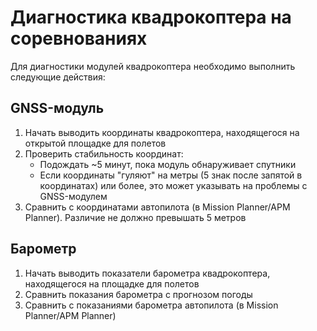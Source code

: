 # Диагностика квадрокоптера на соревнованиях

Для диагностики модулей квадрокоптера необходимо выполнить следующие действия:

## GNSS-модуль

1. Начать выводить координаты квадрокоптера, находящегося на открытой площадке для полетов
2. Проверить стабильность координат:
	- Подождать ~5 минут, пока модуль обнаруживает спутники
	- Если координаты "гуляют" на метры (5 знак после запятой в координатах) или более, это может указывать на проблемы с GNSS-модулем
3. Сравнить с координатами автопилота (в Mission Planner/APM Planner). Различие не должно превышать 5 метров

## Барометр

1. Начать выводить показатели барометра квадрокоптера, находящегося на площадке для полетов
2. Сравнить показания барометра с прогнозом погоды
3. Сравнить с показаниями барометра автопилота (в Mission Planner/APM Planner)